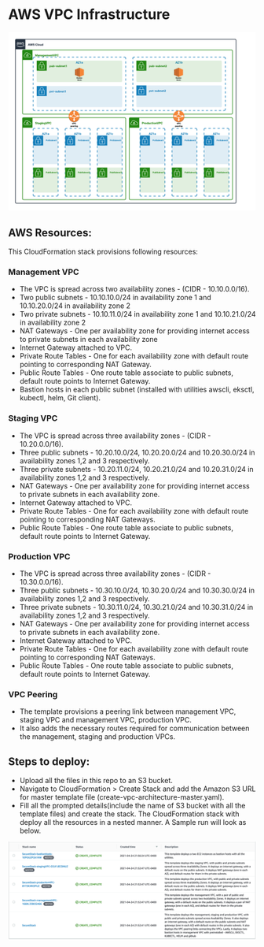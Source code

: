 # AWS VPC Infrastructure
![alt text](https://github.com/amansin0504/aws-cloudnative-cvd/blob/main/aws-vpc-infrastructure/Images/AWS-Infra.png)

## AWS Resources:  
This CloudFormation stack provisions following resources:   
### Management VPC
  - The VPC is spread across two availability zones - (CIDR - 10.10.0.0/16).
  - Two public subnets - 10.10.10.0/24 in availability zone 1 and 10.10.20.0/24 in availability zone 2  
  - Two private subnets - 10.10.11.0/24 in availability zone 1 and 10.10.21.0/24 in availability zone 2  
  - NAT Gateways - One per availability zone for providing internet access to private subnets in each availability zone  
  - Internet Gateway attached to VPC.  
  - Private Route Tables - One for each availability zone with default route pointing to corresponding NAT Gateway.  
  - Public Route Tables - One route table associate to public subnets, default route points to Internet Gateway.  
  - Bastion hosts in each public subnet (installed with utilities awscli, eksctl, kubectl, helm, Git client).  

### Staging VPC
  - The VPC is spread across three availability zones - (CIDR - 10.20.0.0/16).  
  - Three public subnets - 10.20.10.0/24, 10.20.20.0/24 and 10.20.30.0/24 in availability zones 1,2 and 3 respectively.  
  - Three private subnets - 10.20.11.0/24, 10.20.21.0/24 and 10.20.31.0/24 in availability zones 1,2 and 3 respectively.  
  - NAT Gateways - One per availability zone for providing internet access to private subnets in each availability zone.  
  - Internet Gateway attached to VPC.  
  - Private Route Tables - One for each availability zone with default route pointing to corresponding NAT Gateways.  
  - Public Route Tables - One route table associate to public subnets, default route points to Internet Gateway.  

### Production VPC
  -  The VPC is spread across three availability zones - (CIDR - 10.30.0.0/16).  
  - Three public subnets - 10.30.10.0/24, 10.30.20.0/24 and 10.30.30.0/24 in availability zones 1,2 and 3 respectively.  
  - Three private subnets - 10.30.11.0/24, 10.30.21.0/24 and 10.30.31.0/24 in availability zones 1,2 and 3 respectively.  
  - NAT Gateways - One per availability zone for providing internet access to private subnets in each availability zone.   
  - Internet Gateway attached to VPC.  
  - Private Route Tables - One for each availability zone with default route pointing to corresponding NAT Gateways.  
  - Public Route Tables - One route table associate to public subnets, default route points to Internet Gateway.  

### VPC Peering
  - The template provisions a peering link between management VPC, staging VPC and management VPC, production VPC.
  - It also adds the necessary routes required for communication between the management, staging and production VPCs.  

## Steps to deploy:  
  - Upload all the files in this repo to an S3 bucket.  
  - Navigate to CloudFormation > Create Stack and add the Amazon S3 URL for master template file (create-vpc-architecture-master.yaml).  
  - Fill all the prompted details(include the name of S3 bucket with all the template files) and create the stack. The CloudFormation stack with deploy all the resources in a nested manner. A Sample run will look as below.  

![alt text](https://github.com/amansin0504/aws-cloudnative-cvd/blob/main/aws-vpc-infrastructure/Images/cfmstack.png)
